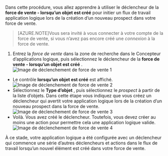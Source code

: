 Dans cette procédure, vous allez apprendre à utiliser le déclencheur de la **force de vente - lorsqu’un objet est créé** pour initier un flux de travail application logique lors de la création d’un nouveau prospect dans votre force de vente.

>[AZURE.NOTE]Vous sera invité à vous connecter à votre compte de la force de vente, si vous n’avez pas encore créé une *connexion* à la force de vente.  

1. Entrez la *force de vente* dans la zone de recherche dans le Concepteur d’applications logique, puis sélectionnez le déclencheur de la **force de vente - lorsqu’un objet est créé** .  
![Image de déclenchement de force de vente 1](./media/connectors-create-api-salesforce/trigger-1.png)   
- Le contrôle **lorsqu’un objet est créé** est affiché.  
![Image de déclenchement de force de vente 2](./media/connectors-create-api-salesforce/trigger-2.png)   
- Sélectionnez le **Type d’objet** , puis sélectionnez le *prospect* à partir de la liste d’objets. Dans cette étape vous indiquez que vous créez un déclencheur qui avertit votre application logique lors de la création d’un nouveau prospect dans la force de vente.   
![Image de déclenchement de force de vente 3](./media/connectors-create-api-salesforce/trigger-3.png)   
- Voilà. Vous avez créé le déclencheur. Toutefois, vous devez créer au moins une action pour permettre cela une application logique valide.    
![Image de déclenchement de force de vente 4](./media/connectors-create-api-salesforce/trigger-4.png)   

À ce stade, votre application logique a été configurée avec un déclencheur qui commence une série d’autres déclencheurs et actions dans le flux de travail lorsqu’un nouvel élément est créé dans votre force de vente.  